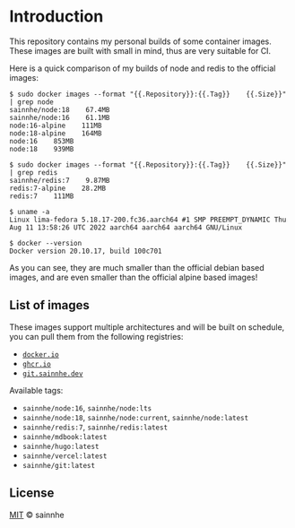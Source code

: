 # Introduction

This repository contains my personal builds of some container images. These images are built with small in mind, thus are very suitable for CI.

Here is a quick comparison of my builds of node and redis to the official images:

```shell
$ sudo docker images --format "{{.Repository}}:{{.Tag}}    {{.Size}}" | grep node
sainnhe/node:18    67.4MB
sainnhe/node:16    61.1MB
node:16-alpine    111MB
node:18-alpine    164MB
node:16    853MB
node:18    939MB

$ sudo docker images --format "{{.Repository}}:{{.Tag}}    {{.Size}}" | grep redis
sainnhe/redis:7    9.87MB
redis:7-alpine    28.2MB
redis:7    111MB

$ uname -a
Linux lima-fedora 5.18.17-200.fc36.aarch64 #1 SMP PREEMPT_DYNAMIC Thu Aug 11 13:58:26 UTC 2022 aarch64 aarch64 aarch64 GNU/Linux

$ docker --version
Docker version 20.10.17, build 100c701
```

As you can see, they are much smaller than the official debian based images, and are even smaller than the official alpine based images!

## List of images

These images support multiple architectures and will be built on schedule, you can pull them from the following registries:

- [`docker.io`](https://hub.docker.com/r/sainnhe)
- [`ghcr.io`](https://github.com/sainnhe?tab=packages&repo_name=container-images)
- [`git.sainnhe.dev`](https://git.sainnhe.dev/sainnhe/-/packages?q=&type=container)

Available tags:

- `sainnhe/node:16`, `sainnhe/node:lts`
- `sainnhe/node:18`, `sainnhe/node:current`, `sainnhe/node:latest`
- `sainnhe/redis:7`, `sainnhe/redis:latest`
- `sainnhe/mdbook:latest`
- `sainnhe/hugo:latest`
- `sainnhe/vercel:latest`
- `sainnhe/git:latest`

## License

[MIT](./LICENSE) © sainnhe
